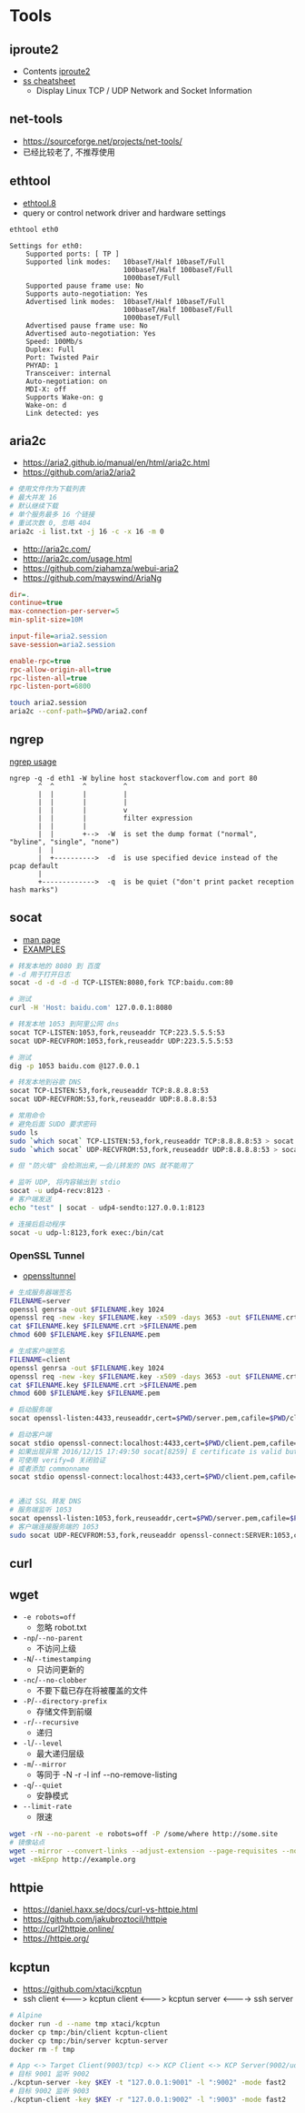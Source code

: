 # Tools

## iproute2
* Contents [iproute2](https://pkgs.alpinelinux.org/contents?branch=v3.6&name=iproute2&arch=x86_64&repo=main)
* [ss cheatsheet](https://www.cyberciti.biz/tips/linux-investigate-sockets-network-connections.html)
  * Display Linux TCP / UDP Network and Socket Information

## net-tools
* https://sourceforge.net/projects/net-tools/
* 已经比较老了, 不推荐使用

## ethtool
* [ethtool.8](https://linux.die.net/man/8/ethtool)
* query or control network driver and hardware settings

```bash
ethtool eth0
```

```
Settings for eth0:
	Supported ports: [ TP ]
	Supported link modes:   10baseT/Half 10baseT/Full
	                        100baseT/Half 100baseT/Full
	                        1000baseT/Full
	Supported pause frame use: No
	Supports auto-negotiation: Yes
	Advertised link modes:  10baseT/Half 10baseT/Full
	                        100baseT/Half 100baseT/Full
	                        1000baseT/Full
	Advertised pause frame use: No
	Advertised auto-negotiation: Yes
	Speed: 100Mb/s
	Duplex: Full
	Port: Twisted Pair
	PHYAD: 1
	Transceiver: internal
	Auto-negotiation: on
	MDI-X: off
	Supports Wake-on: g
	Wake-on: d
	Link detected: yes
```

## aria2c

* https://aria2.github.io/manual/en/html/aria2c.html
* https://github.com/aria2/aria2

```bash
# 使用文件作为下载列表
# 最大并发 16
# 默认继续下载
# 单个服务最多 16 个链接
# 重试次数 0, 忽略 404
aria2c -i list.txt -j 16 -c -x 16 -m 0
```

* http://aria2c.com/
* http://aria2c.com/usage.html
* https://github.com/ziahamza/webui-aria2
* https://github.com/mayswind/AriaNg

```ini
dir=.
continue=true
max-connection-per-server=5
min-split-size=10M

input-file=aria2.session
save-session=aria2.session

enable-rpc=true
rpc-allow-origin-all=true
rpc-listen-all=true
rpc-listen-port=6800

```

```bash
touch aria2.session
aria2c --conf-path=$PWD/aria2.conf
```

## ngrep

[ngrep usage](http://ngrep.sourceforge.net/usage.html)

```
ngrep -q -d eth1 -W byline host stackoverflow.com and port 80
       ^  ^       ^         ^        
       |  |       |         |
       |  |       |         |
       |  |       |         v
       |  |       |         filter expression
       |  |       |         
       |  |       +-->  -W  is set the dump format ("normal", "byline", "single", "none")
       |  |
       |  +---------->  -d  is use specified device instead of the pcap default
       |
       +------------->  -q  is be quiet ("don't print packet reception hash marks")
```


## socat

* [man page](http://www.dest-unreach.org/socat/doc/socat.html)
* [EXAMPLES](https://github.com/craSH/socat/blob/master/EXAMPLES)

```bash
# 转发本地的 8080 到 百度
# -d 用于打开日志
socat -d -d -d -d TCP-LISTEN:8080,fork TCP:baidu.com:80

# 测试
curl -H 'Host: baidu.com' 127.0.0.1:8080

# 转发本地 1053 到阿里公网 dns
socat TCP-LISTEN:1053,fork,reuseaddr TCP:223.5.5.5:53
socat UDP-RECVFROM:1053,fork,reuseaddr UDP:223.5.5.5:53

# 测试
dig -p 1053 baidu.com @127.0.0.1

# 转发本地到谷歌 DNS
socat TCP-LISTEN:53,fork,reuseaddr TCP:8.8.8.8:53
socat UDP-RECVFROM:53,fork,reuseaddr UDP:8.8.8.8:53

# 常用命令
# 避免后面 SUDO 要求密码
sudo ls
sudo `which socat` TCP-LISTEN:53,fork,reuseaddr TCP:8.8.8.8:53 > socat.tcp.53.log &
sudo `which socat` UDP-RECVFROM:53,fork,reuseaddr UDP:8.8.8.8:53 > socat.udp.53.log &

# 但 "防火墙" 会检测出来,一会儿转发的 DNS 就不能用了

# 监听 UDP, 将内容输出到 stdio
socat -u udp4-recv:8123 -
# 客户端发送
echo "test" | socat - udp4-sendto:127.0.0.1:8123

# 连接后启动程序
socat -u udp-l:8123,fork exec:/bin/cat
```

### OpenSSL Tunnel
* [openssltunnel](http://www.dest-unreach.org/socat/doc/socat-openssltunnel.html)

```bash
# 生成服务器端签名
FILENAME=server
openssl genrsa -out $FILENAME.key 1024
openssl req -new -key $FILENAME.key -x509 -days 3653 -out $FILENAME.crt -subj "/C=CN/ST=Wener/L=ShangHai/O=None/CN=hello"
cat $FILENAME.key $FILENAME.crt >$FILENAME.pem
chmod 600 $FILENAME.key $FILENAME.pem

# 生成客户端签名
FILENAME=client
openssl genrsa -out $FILENAME.key 1024
openssl req -new -key $FILENAME.key -x509 -days 3653 -out $FILENAME.crt -subj "/C=CN/ST=Wener/L=ShangHai/O=None/CN=hello"
cat $FILENAME.key $FILENAME.crt >$FILENAME.pem
chmod 600 $FILENAME.key $FILENAME.pem

# 启动服务端
socat openssl-listen:4433,reuseaddr,cert=$PWD/server.pem,cafile=$PWD/client.crt echo

# 启动客户端
socat stdio openssl-connect:localhost:4433,cert=$PWD/client.pem,cafile=$PWD/server.crt
# 如果出现异常 2016/12/15 17:49:50 socat[8259] E certificate is valid but its commonName does not match hostname
# 可使用 verify=0 关闭验证
# 或者添加 commonname
socat stdio openssl-connect:localhost:4433,cert=$PWD/client.pem,cafile=$PWD/server.crt,commonname=hello


# 通过 SSL 转发 DNS
# 服务端监听 1053
socat openssl-listen:1053,fork,reuseaddr,cert=$PWD/server.pem,cafile=$PWD/client.crt UDP:8.8.8.8:53
# 客户端连接服务端的 1053
sudo socat UDP-RECVFROM:53,fork,reuseaddr openssl-connect:SERVER:1053,cert=$PWD/client.pem,cafile=$PWD/server.crt
```

## curl

## wget
* `-e robots=off`
  * 忽略 robot.txt
* `-np`/`--no-parent`
  * 不访问上级
* `-N`/`--timestamping`
  * 只访问更新的
* `-nc`/`--no-clobber`
  * 不要下载已存在将被覆盖的文件
* `-P`/`--directory-prefix`
  * 存储文件到前缀
* `-r`/`--recursive`
  * 递归
* `-l`/`--level`
  * 最大递归层级
* `-m`/`--mirror`
  * 等同于 -N -r -l inf --no-remove-listing
* `-q`/`--quiet`
  * 安静模式
* `--limit-rate`
  * 限速

```bash
wget -rN --no-parent -e robots=off -P /some/where http://some.site
# 镜像站点
wget --mirror --convert-links --adjust-extension --page-requisites --no-parent http://example.org
wget -mkEpnp http://example.org
```

## httpie
* https://daniel.haxx.se/docs/curl-vs-httpie.html
* https://github.com/jakubroztocil/httpie
* http://curl2httpie.online/
* https://httpie.org/

## kcptun
* https://github.com/xtaci/kcptun
* ssh client <---> kcptun client <---> kcptun server <----> ssh server

```bash
# Alpine
docker run -d --name tmp xtaci/kcptun
docker cp tmp:/bin/client kcptun-client
docker cp tmp:/bin/server kcptun-server
docker rm -f tmp

# App <-> Target Client(9003/tcp) <-> KCP Client <-> KCP Server(9002/udp) <-> Target Server(9001/tcp)
# 目标 9001 监听 9002
./kcptun-server -key $KEY -t "127.0.0.1:9001" -l ":9002" -mode fast2
# 目标 9002 监听 9003
./kcptun-client -key $KEY -r "127.0.0.1:9002" -l ":9003" -mode fast2
```
